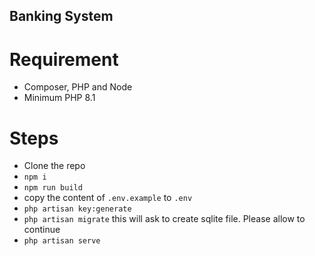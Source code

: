 ## Banking System

# Requirement
- Composer, PHP and Node     
- Minimum PHP 8.1     

# Steps
- Clone the repo
- `npm i`
- `npm run build`
- copy the content of `.env.example` to `.env` 
- `php artisan key:generate`
- `php artisan migrate` this will ask to create sqlite file. Please allow to continue
- `php artisan serve`
